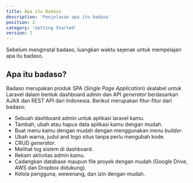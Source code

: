 ```yaml
---
title: Apa itu Badaso
description: 'Penjelasan apa itu badaso'
position: 2
category: 'Getting Started'
version: 1
---
```


Sebelum menginstal badaso, luangkan waktu sejenak untuk mempelajari apa itu badaso.

## Apa itu badaso?

Badaso merupakan produk SPA (*Single Page Application*) skalabel untuk Laravel dalam bentuk dashboard admin dan API *generator* berdasarkan AJAX dan REST API dari Indonesia. Berikut merupakan fitur-fitur dari badaso:

- Sebuah dashboard admin untuk aplikasi laravel kamu.
- Tambah, ubah atau hapus data aplikasi kamu dengan mudah.
- Buat menu kamu dengan mudah dengan menggunakan *menu builder*.
- Ubah warna, judul and logo situs tanpa perlu mengubah kode.
- CRUD *generator*.
- Melihat log sistem di dashboard.
- Rekam aktivitas admin kamu.
- Cadangkan database maupun file proyek dengan mudah (Google Drive, AWS dan Dropbox didukung).
- Kelola pengguna, wewenang, dan izin dengan mudah.